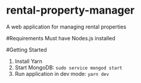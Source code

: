 # rental-property-manager

A web application for managing rental properties

#Requirements
Must have Nodes.js installed

#Getting Started
1. Install Yarn
2. Start MongoDB: `sudo service mongod start`
3. Run application in dev mode: `yarn dev`
